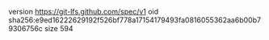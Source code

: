 version https://git-lfs.github.com/spec/v1
oid sha256:e9ed16222629192f526bf778a17154179493fa0816055362aa6b00b79306756c
size 594
